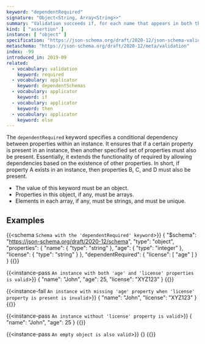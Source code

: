 ```yaml
---
keyword: "dependentRequired"
signature: "Object<String, Array<String>>"
summary: "Validation succeeds if, for each name that appears in both the instance and as a name within this keyword's value, every item in the corresponding array is also the name of a property in the instance."
kind: [ "assertion" ]
instance: [ "object" ]
specification: "https://json-schema.org/draft/2020-12/json-schema-validation.html#section-6.5.4"
metaschema: "https://json-schema.org/draft/2020-12/meta/validation"
index: -99
introduced_in: 2019-09
related:
  - vocabulary: validation
    keyword: required
  - vocabulary: applicator
    keyword: dependentSchemas
  - vocabulary: applicator
    keyword: if
  - vocabulary: applicator
    keyword: then
  - vocabulary: applicator
    keyword: else
---
```


The `dependentRequired` keyword specifies a conditional dependency between properties within an instance. It ensures that if a certain property is present in an instance, then another specified set of properties must also be present. Essentially, it extends the functionality of required by allowing dependencies based on the existence of other properties. In short, if property A exists in an instance, then properties B, C, and D must also be present.
* The value of this keyword must be an object.
* Properties in this object, if any, must be arrays.
* Elements in each array, if any, must be strings, and must be unique.

## Examples

{{<schema `Schema with the 'dependentRequired' keyword`>}}
{
  "$schema": "https://json-schema.org/draft/2020-12/schema",
  "type": "object",
  "properties": {
    "name": { "type": "string" },
    "age": { "type": "integer" },
    "license": { "type": "string" }
  },
  "dependentRequired": {
    "license": [ "age" ]
  }
}
{{</schema>}}

{{<instance-pass `An instance with both 'age' and 'license' properties is valid`>}}
{
  "name": "John",
  "age": 25,
  "license": "XYZ123"
}
{{</instance-pass>}}

{{<instance-fail `An instance with missing 'age' property when 'license' property is present is invalid`>}}
{
  "name": "John",
  "license": "XYZ123"
}
{{</instance-fail>}}

{{<instance-pass `An instance without 'license' property is valid`>}}
{
  "name": "John",
  "age": 25
}
{{</instance-pass>}}

{{<instance-pass `An empty object is also valid`>}}
{}
{{</instance-pass>}}